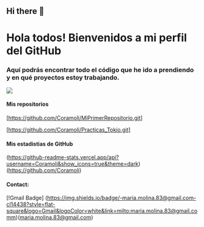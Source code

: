 ## Hi there 👋

<!--
**Coramoli/Coramoli** is a ✨ _special_ ✨ repository because its `README.md` (this file) appears on your GitHub profile.

Here are some ideas to get you started:

- 🔭 I’m currently working on ...
- 🌱 I’m currently learning ...
- 👯 I’m looking to collaborate on ...
- 🤔 I’m looking for help with ...
- 💬 Ask me about ...
- 📫 How to reach me: ...
- 😄 Pronouns: ...
- ⚡ Fun fact: ...
-->

# Hola todos! Bienvenidos a mi perfil del GitHub
### Aquí podrás encontrar todo el código que he ido a prendiendo y en qué proyectos estoy trabajando.



![](https://acerkate.com/storage/2021/05/diseno-web-scaled.jpg)


#### Mis repositorios
[https://github.com/Coramoli/MiPrimerRepositorio.git]

[https://github.com/Coramoli/Practicas_Tokio.git]

#### Mis estadistias de GitHub

(https://github-readme-stats.vercel.app/api?username=Coramoli&show_icons=true&theme=dark)(https://github.com/Coramoli)

#### Contact:
[!Gmail Badge]
(https://img.shields.io/badge/-maria.molina.83@gmail.com-cl14438?style=flat-square&logo=Gmail&logoColor=white&link=milto:maria.molina.83@gmail.comm)(maria.molina.83@gmail.com)
